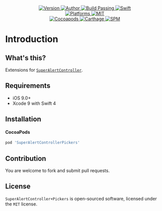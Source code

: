 
<p align="center">
  <!-- <img src="./Assets/SuperAlertControllerPickers.jpg" alt="SuperAlertControllerPickers"> -->
  <br/><a href="https://cocoapods.org/pods/SuperAlertControllerPickers">
  <img alt="Version" src="https://img.shields.io/badge/version-1.0.1-brightgreen.svg">
  <img alt="Author" src="https://img.shields.io/badge/author-Meniny-blue.svg">
  <img alt="Build Passing" src="https://img.shields.io/badge/build-passing-brightgreen.svg">
  <img alt="Swift" src="https://img.shields.io/badge/swift-4.0%2B-orange.svg">
  <br/>
  <img alt="Platforms" src="https://img.shields.io/badge/platform-iOS-lightgrey.svg">
  <img alt="MIT" src="https://img.shields.io/badge/license-MIT-blue.svg">
  <br/>
  <img alt="Cocoapods" src="https://img.shields.io/badge/cocoapods-compatible-brightgreen.svg">
  <img alt="Carthage" src="https://img.shields.io/badge/carthage-working%20on-red.svg">
  <img alt="SPM" src="https://img.shields.io/badge/swift%20package%20manager-compatible-brightgreen.svg">
  </a>
</p>

# Introduction

## What's this?

Extensions for [`SuperAlertController`](https://github.com/Meniny/SuperAlertController/).

## Requirements

* iOS 9.0+
* Xcode 9 with Swift 4

## Installation

#### CocoaPods

```ruby
pod 'SuperAlertControllerPickers'
```

## Contribution

You are welcome to fork and submit pull requests.

## License

`SuperAlertController+Pickers` is open-sourced software, licensed under the `MIT` license.
